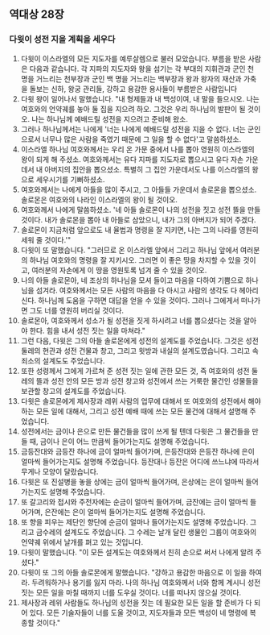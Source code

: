## 역대상 28장

### 다윗이 성전 지을 계획을 세우다
1. 다윗이 이스라엘의 모든 지도자를 예루살렘으로 불러 모았습니다. 부름을 받은 사람은 다음과 같습니다. 각 지파의 지도자와 왕을 섬기는 각 부대의 지휘관과 군인 천 명을 거느리는 천부장과 군인 백 명을 거느리는 백부장과 왕과 왕자의 재산과 가축을 돌보는 신하, 왕궁 관리들, 강하고 용감한 용사들이 부름받은 사람입니다
2. 다윗 왕이 일어나서 말했습니다. "내 형제들과 내 백성이여, 내 말을 들으시오. 나는 여호와의 언약궤를 놓아 둘 집을 지으려 하오. 그것은 우리 하나님의 발판이 될 것이오. 나는 하나님께 예배드릴 성전을 지으려고 준비해 왔소.
3. 그러나 하나님께서는 나에게 '너는 나에게 예배드릴 성전을 지을 수 없다. 너는 군인으로서 너무나 많은 사람을 죽였기 때문에 그 일을 할 수 없다'고 말씀하셨소.
4. 이스라엘 하나님 여호와께서는 우리 온 가문 중에서 나를 뽑아 영원히 이스라엘의 왕이 되게 해 주셨소. 여호와께서는 유다 지파를 지도자로 뽑으시고 유다 자손 가운데서 내 아버지의 집안을 뽑으셨소. 특별히 그 집안 가운데서도 나를 이스라엘의 왕으로 세우시기를 기뻐하셨소.
5. 여호와께서는 나에게 아들을 많이 주시고, 그 아들들 가운데서 솔로몬을 뽑으셨소. 솔로몬은 여호와의 나라인 이스라엘의 왕이 될 것이오.
6. 여호와께서 나에게 말씀하셨소. '네 아들 솔로몬이 나의 성전을 짓고 성전 뜰을 만들 것이다. 내가 솔로몬을 뽑아 내 아들로 삼았으니, 내가 그의 아버지가 되어 주겠다.
7. 솔로몬이 지금처럼 앞으로도 내 율법과 명령을 잘 지키면, 나는 그의 나라를 영원히 세워 줄 것이다.'"
8. 다윗이 또 말했습니다. "그러므로 온 이스라엘 앞에서 그리고 하나님 앞에서 여러분의 하나님 여호와의 명령을 잘 지키시오. 그러면 이 좋은 땅을 차지할 수 있을 것이고, 여러분의 자손에게 이 땅을 영원토록 넘겨 줄 수 있을 것이오.
9. 나의 아들 솔로몬아, 네 조상의 하나님을 모셔 들이고 마음을 다하여 기쁨으로 하나님을 섬겨라. 여호와께서는 모든 사람의 마음을 다 아시고 사람의 생각도 다 헤아리신다. 하나님께 도움을 구하면 대답을 얻을 수 있을 것이다. 그러나 그에게서 떠나가면 그도 너를 영원히 버리실 것이다.
10. 솔로몬아, 여호와께서 성소가 될 성전을 짓게 하시려고 너를 뽑으셨다는 것을 알아야 한다. 힘을 내서 성전 짓는 일을 마쳐라."
11. 그런 다음, 다윗은 그의 아들 솔로몬에게 성전의 설계도를 주었습니다. 그것은 성전 둘레의 현관과 성전 건물과 창고, 그리고 윗방과 내실의 설계도였습니다. 그리고 속죄소의 설계도도 주었습니다.
12. 또한 성령께서 그에게 가르쳐 준 성전 짓는 일에 관한 모든 것, 즉 여호와의 성전 둘레의 뜰과 성전 안의 모든 방과 성전 창고와 성전에서 쓰는 거룩한 물건인 성물들을 보관할 창고의 설계도를 주었습니다.
13. 다윗은 솔로몬에게 제사장과 레위 사람의 업무에 대해서 또 여호와의 성전에서 해야 하는 모든 일에 대해서, 그리고 성전 예배 때에 쓰는 모든 물건에 대해서 설명해 주었습니다.
14. 성전에서는 금이나 은으로 만든 물건들을 많이 쓰게 될 텐데 다윗은 그 물건들을 만들 때, 금이나 은이 어느 만큼씩 들어가는지도 설명해 주었습니다.
15. 금등잔대와 금등잔 하나에 금이 얼마씩 들어가며, 은등잔대와 은등잔 하나에 은이 얼마씩 들어가는지도 설명해 주었습니다. 등잔대나 등잔은 어디에 쓰느냐에 따라서 무게나 모양이 달랐습니다.
16. 다윗은 또 진설병을 놓을 상에는 금이 얼마씩 들어가며, 은상에는 은이 얼마씩 들어가는지도 설명해 주었습니다.
17. 또 갈고리와 접시와 주전자에는 순금이 얼마씩 들어가며, 금잔에는 금이 얼마씩 들어가며, 은잔에는 은이 얼마씩 들어가는지도 설명해 주었습니다.
18. 또 향을 피우는 제단인 향단에 순금이 얼마나 들어가는지도 설명해 주었습니다. 그리고 금수레의 설계도도 주었습니다. 그 수레는 날개 달린 생물인 그룹이 여호와의 언약궤 위에서 날개를 펴고 있는 것입니다.
19. 다윗이 말했습니다. "이 모든 설계도는 여호와께서 친히 손으로 써서 나에게 알려 주셨다."
20. 다윗이 또 그의 아들 솔로몬에게 말했습니다. "강하고 용감한 마음으로 이 일을 하여라. 두려워하거나 용기를 잃지 마라. 나의 하나님 여호와께서 너와 함께 계시니 성전 짓는 모든 일을 마칠 때까지 너를 도우실 것이다. 너를 떠나지 않으실 것이다.
21. 제사장과 레위 사람들도 하나님의 성전을 짓는 데 필요한 모든 일을 할 준비가 다 되어 있다. 모든 기술자들이 너를 도울 것이고, 지도자들과 모든 백성이 네 명령에 복종할 것이다."